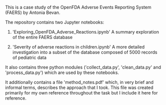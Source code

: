 This is a case study of the OpenFDA Adverse Events Reporting System (FAERS) by Antonia Bevan.


The repository contains two Jupyter notebooks:

1.  'Exploring_OpenFDA_Adverse_Reactions.ipynb'
A summary exploration of the entire FAERS database

2.  'Severity of adverse reactions in children.ipynb'
A more detailed investigation into a subset of the database composed of 5000 records of pediatric data

It also contains three python modules ('collect_data.py', 'clean_data.py' and 'process_data.py') which are used by these notebooks.

It additionally contains a file 'method_notes.pdf' which, in very brief and informal terms, describes the approach that I took. This file was created primarily for my own reference throughout the task but I include it here for reference.



